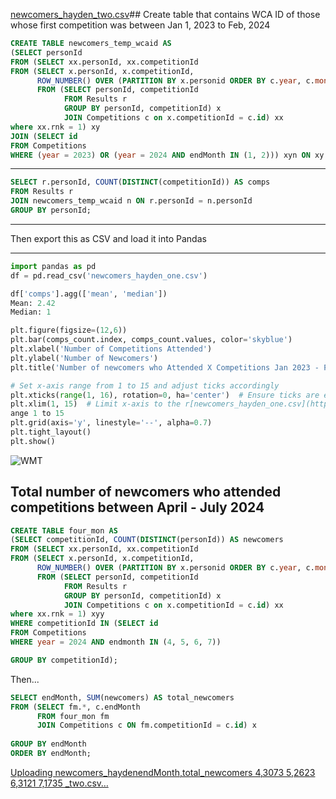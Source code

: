 [newcomers_hayden_two.csv](https://github.com/user-attachments/files/17007306/newcomers_hayden_two.csv)## Create table that contains WCA ID of those whose first competition was between Jan 1, 2023 to Feb, 2024

```SQL
CREATE TABLE newcomers_temp_wcaid AS 
(SELECT personId
FROM (SELECT xx.personId, xx.competitionId
FROM (SELECT x.personId, x.competitionId, 
	  ROW_NUMBER() OVER (PARTITION BY x.personid ORDER BY c.year, c.month, c.day) as 'rnk'
	  FROM (SELECT personId, competitionId
			FROM Results r
			GROUP BY personId, competitionId) x
            JOIN Competitions c on x.competitionId = c.id) xx
where xx.rnk = 1) xy
JOIN (SELECT id
FROM Competitions
WHERE (year = 2023) OR (year = 2024 AND endMonth IN (1, 2))) xyn ON xy.competitionId = xyn.id);
```
------
```SQL
SELECT r.personId, COUNT(DISTINCT(competitionId)) AS comps
FROM Results r
JOIN newcomers_temp_wcaid n ON r.personId = n.personId
GROUP BY personId;
```
---
Then export this as CSV and load it into Pandas 

--------
```python
import pandas as pd
df = pd.read_csv('newcomers_hayden_one.csv')

df['comps'].agg(['mean', 'median'])
Mean: 2.42
Median: 1

plt.figure(figsize=(12,6))
plt.bar(comps_count.index, comps_count.values, color='skyblue')
plt.xlabel('Number of Competitions Attended')
plt.ylabel('Number of Newcomers')
plt.title('Number of newcomers who Attended X Competitions Jan 2023 - Feb 2024')

# Set x-axis range from 1 to 15 and adjust ticks accordingly
plt.xticks(range(1, 16), rotation=0, ha='center')  # Ensure ticks are evenly spaced from 1 to 15
plt.xlim(1, 15)  # Limit x-axis to the r[newcomers_hayden_one.csv](https://github.com/user-attachments/files/17007230/newcomers_hayden_one.csv)
ange 1 to 15
plt.grid(axis='y', linestyle='--', alpha=0.7)
plt.tight_layout()
plt.show()
```

![WMT](https://github.com/user-attachments/assets/c337f604-a4e4-48d3-87b2-943e20309a5b)


## Total number of newcomers who attended competitions between April - July 2024

```SQL
CREATE TABLE four_mon AS 
(SELECT competitionId, COUNT(DISTINCT(personId)) AS newcomers
FROM (SELECT xx.personId, xx.competitionId
FROM (SELECT x.personId, x.competitionId, 
	  ROW_NUMBER() OVER (PARTITION BY x.personid ORDER BY c.year, c.month, c.day) as 'rnk'
	  FROM (SELECT personId, competitionId
			FROM Results r
			GROUP BY personId, competitionId) x
            JOIN Competitions c on x.competitionId = c.id) xx
where xx.rnk = 1) xyy
WHERE competitionId IN (SELECT id
FROM Competitions 
WHERE year = 2024 AND endmonth IN (4, 5, 6, 7))

GROUP BY competitionId);
```

Then...

```SQL
SELECT endMonth, SUM(newcomers) AS total_newcomers
FROM (SELECT fm.*, c.endMonth
      FROM four_mon fm
      JOIN Competitions c ON fm.competitionId = c.id) x
      
GROUP BY endMonth
ORDER BY endMonth;
```

[Uploading newcomers_haydenendMonth,total_newcomers
4,3073
5,2623
6,3121
7,1735
_two.csv…]()



